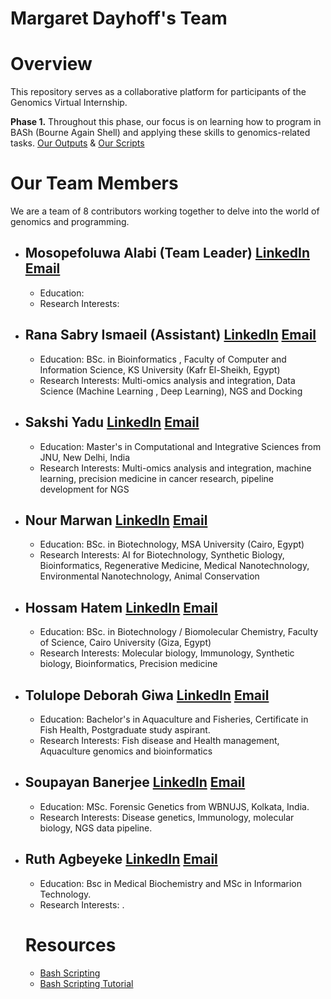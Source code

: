 # Margaret Dayhoff's Team

# Overview
This repository serves as a collaborative platform for participants of the Genomics Virtual Internship.

**Phase 1.** Throughout this phase, our focus is on learning how to program in BASh (Bourne Again Shell) and applying these skills to genomics-related tasks.
[Our Outputs](https://github.com/Rana-Sabrii/Team-Margaret/tree/main/Output) & [Our Scripts](https://github.com/Rana-Sabrii/Team-Margaret/tree/main/Script)
# Our Team Members
We are a team of 8 contributors working together to delve into the world of genomics and programming. 
- Mosopefoluwa Alabi (Team Leader)
  [LinkedIn](https://www.linkedin.com/in/mosopefoluwa-alabi/)
  [Email](mailto:alabimosope@yahoo.com)
  -
  - Education:
  - Research Interests:
- Rana Sabry Ismaeil (Assistant)
  [LinkedIn](https://www.linkedin.com/in/rana-sabry/)
  [Email](mailto:ranaasabrii2@gmail.com)
  -
  -  Education: BSc. in Bioinformatics , Faculty of Computer and Information Science, KS University (Kafr El-Sheikh, Egypt)
  - Research Interests: Multi-omics analysis and integration, Data Science (Machine Learning , Deep Learning),  NGS and Docking
- Sakshi Yadu
[LinkedIn](https://www.linkedin.com/in/sakshi-yadu-sy08/)
[Email](mailto:sakshiydv08@gmai.com)
  -
  - Education: Master's in Computational and Integrative Sciences from JNU, New Delhi, India
  - Research Interests: Multi-omics analysis and integration, machine learning, precision medicine in cancer research, pipeline development for NGS
- Nour Marwan
[LinkedIn](https://www.linkedin.com/in/nour-mmm/)
[Email](mailto:nourmarwanmm@gmail.com)
  -
  - Education: BSc. in Biotechnology, MSA University (Cairo, Egypt)
  - Research Interests: AI for Biotechnology, Synthetic Biology, Bioinformatics, Regenerative Medicine, Medical Nanotechnology, Environmental Nanotechnology, Animal Conservation

- Hossam Hatem
[LinkedIn](https://www.linkedin.com/in/hossamhatem/)
[Email](mailto:hossamhatem59@gmail.com)
  -
  - Education: BSc. in Biotechnology / Biomolecular Chemistry, Faculty of Science, Cairo University (Giza, Egypt)
  - Research Interests: Molecular biology, Immunology, Synthetic biology, Bioinformatics, Precision medicine

- Tolulope Deborah Giwa
  [LinkedIn](www.linkedin.com/in/tolulopegiwa)
  [Email](mailto:giwatolulope.gtd@gmail.com)
  -
  - Education: Bachelor's in Aquaculture and Fisheries, Certificate in Fish Health, Postgraduate study aspirant.
  - Research Interests: Fish disease and Health management, Aquaculture genomics and bioinformatics

- Soupayan Banerjee
  [LinkedIn](https://www.linkedin.com/in/soupayan-banerjee-1b79291ba/)
  [Email](mailto:banerjeesoupayan7@gmail.com)
  -
  - Education: MSc. Forensic Genetics from WBNUJS, Kolkata, India.
  - Research Interests: Disease genetics, Immunology, molecular biology, NGS data pipeline.

- Ruth Agbeyeke
  [LinkedIn](www.linkedin.com/in/ruth-agbeyeke)
  [Email](mailto:agbeyekeruthie@gmail.com)
  -
  - Education: Bsc in Medical Biochemistry and MSc in Informarion Technology.
  - Research Interests: .
  # Resources

  - [Bash Scripting](https://linuxhandbook.com/bash/)
  - [Bash Scripting Tutorial](https://linuxconfig.org/bash-scripting-tutorial)
